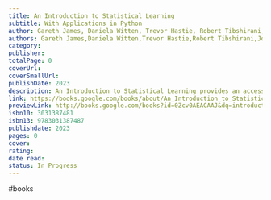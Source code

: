 ```yaml
---
title: An Introduction to Statistical Learning
subtitle: With Applications in Python
author: Gareth James, Daniela Witten, Trevor Hastie, Robert Tibshirani, Jonathan Taylor
authors: Gareth James,Daniela Witten,Trevor Hastie,Robert Tibshirani,Jonathan Taylor
category: 
publisher: 
totalPage: 0
coverUrl: 
coverSmallUrl: 
publishDate: 2023
description: An Introduction to Statistical Learning provides an accessible overview of the field of statistical learning, an essential toolset for making sense of the vast and complex data sets that have emerged in fields ranging from biology to finance, marketing, and astrophysics in the past twenty years. This book presents some of the most important modeling and prediction techniques, along with relevant applications. Topics include linear regression, classification, resampling methods, shrinkage approaches, tree-based methods, support vector machines, clustering, deep learning, survival analysis, multiple testing, and more. Color graphics and real-world examples are used to illustrate the methods presented. This book is targeted at statisticians and non-statisticians alike, who wish to use cutting-edge statistical learning techniques to analyze their data. Four of the authors co-wrote An Introduction to Statistical Learning, With Applications in R (ISLR), which has become a mainstay of undergraduate and graduate classrooms worldwide, as well as an important reference book for data scientists. One of the keys to its success was that each chapter contains a tutorial on implementing the analyses and methods presented in the R scientific computing environment. However, in recent years Python has become a popular language for data science, and there has been increasing demand for a Python-based alternative to ISLR. Hence, this book (ISLP) covers the same materials as ISLR but with labs implemented in Python. These labs will be useful both for Python novices, as well as experienced users.
link: https://books.google.com/books/about/An_Introduction_to_Statistical_Learning.html?hl=&id=0Zcv0AEACAAJ
previewLink: http://books.google.com/books?id=0Zcv0AEACAAJ&dq=introduction+to+statistical+learning&hl=&as_pt=BOOKS&cd=2&source=gbs_api
isbn10: 3031387481
isbn13: 9783031387487
publishdate: 2023
pages: 0
cover: 
rating: 
date read: 
status: In Progress
---
```

#books